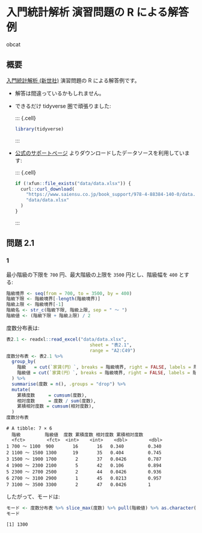 入門統計解析 演習問題の R による解答例
================
obcat

## 概要

[入門統計解析
(新世社)](https://www.saiensu.co.jp/search/?isbn=978-4-88384-140-0&y=2009)
演習問題の R による解答例です。

-   解答は間違っているかもしれません。

-   できるだけ tidyverse 圏で頑張りました:

    ::: {.cell}

    ``` r
    library(tidyverse)
    ```

    :::

-   [公式のサポートページ](https://www.saiensu.co.jp/search/?isbn=978-4-88384-140-0&y=2009#support)
    よりダウンロードしたデータソースを利用しています:

    ::: {.cell}

    ``` r
    if (!xfun::file_exists("data/data.xlsx")) {
      curl::curl_download(
        "https://www.saiensu.co.jp/book_support/978-4-88384-140-0/data.xlsx",
        "data/data.xlsx"
      )
    }
    ```

    :::

## 問題 2.1

### 1

最小階級の下限を `700` 円、最大階級の上限を `3500` 円とし、階級幅を
`400` とする:

``` r
階級境界 <- seq(from = 700, to = 3500, by = 400)
階級下限 <- 階級境界[-length(階級境界)]
階級上限 <- 階級境界[-1]
階級名 <- str_c(階級下限, 階級上限, sep = " ～ ")
階級値 <- (階級下限 + 階級上限) / 2
```

度数分布表は:

``` r
表2.1 <- readxl::read_excel("data/data.xlsx",
                               sheet = "表2.1",
                               range = "A2:C49")
度数分布表 <- 表2.1 %>% 
  group_by(
    階級   = cut(`家賃(円）`, breaks = 階級境界, right = FALSE, labels = 階級名),
    階級値 = cut(`家賃(円）`, breaks = 階級境界, right = FALSE, labels = 階級値),
  ) %>% 
  summarise(度数 = n(), .groups = "drop") %>% 
  mutate(
    累積度数     = cumsum(度数),
    相対度数     = 度数 / sum(度数),
    累積相対度数 = cumsum(相対度数),
  )
度数分布表
```

    # A tibble: 7 × 6
      階級         階級値  度数 累積度数 相対度数 累積相対度数
      <fct>        <fct>  <int>    <int>    <dbl>        <dbl>
    1 700 ～ 1100  900       16       16   0.340         0.340
    2 1100 ～ 1500 1300      19       35   0.404         0.745
    3 1500 ～ 1900 1700       2       37   0.0426        0.787
    4 1900 ～ 2300 2100       5       42   0.106         0.894
    5 2300 ～ 2700 2500       2       44   0.0426        0.936
    6 2700 ～ 3100 2900       1       45   0.0213        0.957
    7 3100 ～ 3500 3300       2       47   0.0426        1    

したがって、モードは:

``` r
モード <- 度数分布表 %>% slice_max(度数) %>% pull(階級値) %>% as.character() %>% as.integer()
モード
```

    [1] 1300
